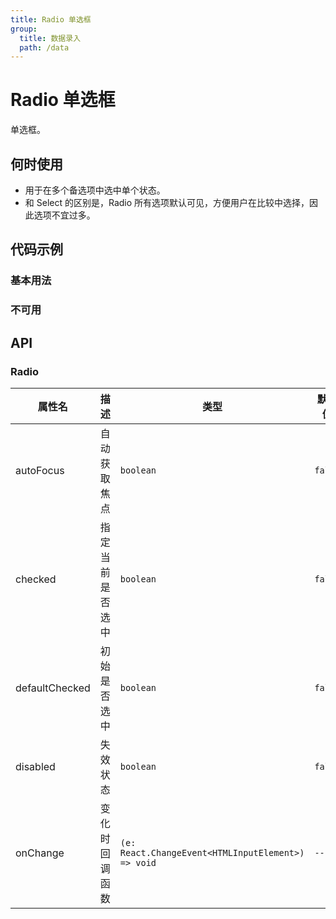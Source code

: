 ```yaml
---
title: Radio 单选框
group:
  title: 数据录入
  path: /data
---
```


# Radio 单选框

单选框。

## 何时使用

- 用于在多个备选项中选中单个状态。
- 和 Select 的区别是，Radio 所有选项默认可见，方便用户在比较中选择，因此选项不宜过多。

## 代码示例

### 基本用法

<code src="./demo/base"></code>

### 不可用

<code src="./demo/disabled"></code>

## API

### Radio

| 属性名         | 描述             | 类型                                               | 默认值  |
| -------------- | ---------------- | -------------------------------------------------- | ------- |
| autoFocus      | 自动获取焦点     | `boolean`                                          | `false` |
| checked        | 指定当前是否选中 | `boolean`                                          | `false` |
| defaultChecked | 初始是否选中     | `boolean`                                          | `false` |
| disabled       | 失效状态         | `boolean`                                          | `false` |
| onChange       | 变化时回调函数   | `(e: React.ChangeEvent<HTMLInputElement>) => void` | `--`    |
